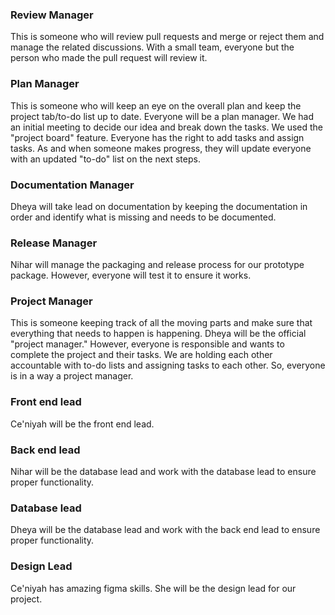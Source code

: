 ### Review Manager
This is someone who will review pull requests and merge or reject them and manage the related discussions. With a small team, everyone but the person who made the pull request will review it.

### Plan Manager
This is someone who will keep an eye on the overall plan and keep the project tab/to-do list up to date. Everyone will be a plan manager. We had an initial meeting to decide our idea and break down the tasks. We used the "project board" feature. Everyone has the right to add tasks and assign tasks. As and when someone makes progress, they will update everyone with an updated "to-do" list on the next steps.

### Documentation Manager
Dheya will take lead on documentation by keeping the documentation in order and identify what is missing and needs to be documented.

### Release Manager
Nihar will manage the packaging and release process for our prototype package. However, everyone will test it to ensure it works.

### Project Manager
This is someone keeping track of all the moving parts and make sure that everything that needs to happen is happening. Dheya will be the official "project manager." However, everyone is responsible and wants to complete the project and their tasks. We are holding each other accountable with to-do lists and assigning tasks to each other. So, everyone is in a way a project manager.

### Front end lead
Ce'niyah will be the front end lead.

### Back end lead
Nihar will be the database lead and work with the database lead to ensure proper functionality.

### Database lead
Dheya will be the database lead and work with the back end lead to ensure proper functionality.

### Design Lead
Ce'niyah has amazing figma skills. She will be the design lead for our project.
